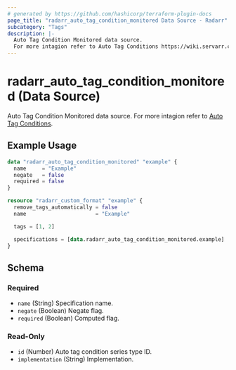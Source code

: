 ```yaml
---
# generated by https://github.com/hashicorp/terraform-plugin-docs
page_title: "radarr_auto_tag_condition_monitored Data Source - Radarr"
subcategory: "Tags"
description: |-
  Auto Tag Condition Monitored data source.
  For more intagion refer to Auto Tag Conditions https://wiki.servarr.com/radarr/settings#conditions.
---
```


# radarr_auto_tag_condition_monitored (Data Source)

<!-- subcategory:Tags -->
 Auto Tag Condition Monitored data source.
For more intagion refer to [Auto Tag Conditions](https://wiki.servarr.com/radarr/settings#conditions).

## Example Usage

```terraform
data "radarr_auto_tag_condition_monitored" "example" {
  name     = "Example"
  negate   = false
  required = false
}

resource "radarr_custom_format" "example" {
  remove_tags_automatically = false
  name                      = "Example"

  tags = [1, 2]

  specifications = [data.radarr_auto_tag_condition_monitored.example]
}
```

<!-- schema generated by tfplugindocs -->
## Schema

### Required

- `name` (String) Specification name.
- `negate` (Boolean) Negate flag.
- `required` (Boolean) Computed flag.

### Read-Only

- `id` (Number) Auto tag condition series type ID.
- `implementation` (String) Implementation.
